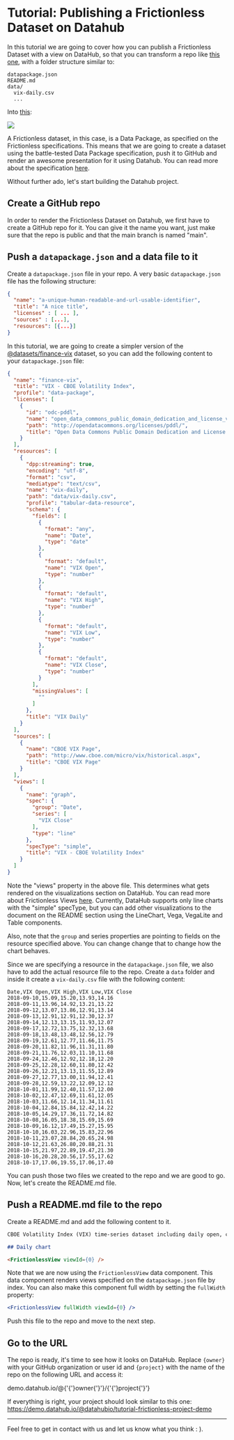 # Tutorial: Publishing a Frictionless Dataset on Datahub

In this tutorial we are going to cover how you can publish a Frictionless Dataset with a view on DataHub, so that you can transform a repo like [this one](https://github.com/datahubio/tutorial-frictionless-project-demo), with a folder structure similar to:

```bash=
datapackage.json
README.md
data/
  vix-daily.csv
  ...
```

Into [this](https://demo.datahub.io/@datahubio/tutorial-frictionless-project-demo):

![](https://i.imgur.com/J0acu3H.png)


A Frictionless dataset, in this case, is a Data Package, as specified on the Frictionless specifications. This means that we are going to create a dataset using the battle-tested Data Package specification, push it to GitHub and render an awesome presentation for it using Datahub. You can read more about the specification [here](https://specs.frictionlessdata.io/guides/data-package/).

Without further ado, let's start building the Datahub project.

## Create a GitHub repo

In order to render the Frictionless Dataset on Datahub, we first have to create a GitHub repo for it. You can give it the name you want, just make sure that the repo is public and that the main branch is named "main".

## Push a `datapackage.json` and a data file to it

Create a `datapackage.json` file in your repo. A very basic `datapackage.json` file has the following structure:

```json
{
  "name": "a-unique-human-readable-and-url-usable-identifier",
  "title": "A nice title",
  "licenses" : [ ... ],
  "sources" : [...],
  "resources": [{...}]
}

```

In this tutorial, we are going to create a simpler version of the [@datasets/finance-vix](https://github.com/datasets/finance-vix/) dataset, so you can add the following content to your `datapackage.json` file:

```json
{
  "name": "finance-vix",
  "title": "VIX - CBOE Volatility Index",
  "profile": "data-package",
  "licenses": [
    {
      "id": "odc-pddl",
      "name": "open_data_commons_public_domain_dedication_and_license_v1.0",
      "path": "http://opendatacommons.org/licenses/pddl/",
      "title": "Open Data Commons Public Domain Dedication and License v1.0"
    }
  ],
  "resources": [
    {
      "dpp:streaming": true,
      "encoding": "utf-8",
      "format": "csv",
      "mediatype": "text/csv",
      "name": "vix-daily",
      "path": "data/vix-daily.csv",
      "profile": "tabular-data-resource",
      "schema": {
        "fields": [
          {
            "format": "any",
            "name": "Date",
            "type": "date"
          },
          {
            "format": "default",
            "name": "VIX Open",
            "type": "number"
          },
          {
            "format": "default",
            "name": "VIX High",
            "type": "number"
          },
          {
            "format": "default",
            "name": "VIX Low",
            "type": "number"
          },
          {
            "format": "default",
            "name": "VIX Close",
            "type": "number"
          }
        ],
        "missingValues": [
          ""
        ]
      },
      "title": "VIX Daily"
    }
  ],
  "sources": [
    {
      "name": "CBOE VIX Page",
      "path": "http://www.cboe.com/micro/vix/historical.aspx",
      "title": "CBOE VIX Page"
    }
  ],
  "views": [
    {
      "name": "graph",
      "spec": {
        "group": "Date",
        "series": [
          "VIX Close"
        ],
        "type": "line"
      },
      "specType": "simple",
      "title": "VIX - CBOE Volatility Index"
    }
  ]
}
```

Note the "views" property in the above file. This determines what gets rendered on the visualizations section on DataHub. You can read more about Frictionless Views [here](https://specs.frictionlessdata.io/views/#specification). Currently, DataHub supports only line charts with the "simple" specType, but you can add other visualizations to the document on the README section using the LineChart, Vega, VegaLite and Table components.

Also, note that the `group` and series properties are pointing to fields on the resource specified above. You can change change that to change how the chart behaves.

Since we are specifying a resource in the `datapackage.json` file, we also have to add the actual resource file to the repo. Create a `data` folder and inside it create a `vix-daily.csv` file with the following content:

```csv
Date,VIX Open,VIX High,VIX Low,VIX Close
2018-09-10,15.09,15.20,13.93,14.16
2018-09-11,13.96,14.92,13.21,13.22
2018-09-12,13.07,13.86,12.91,13.14
2018-09-13,12.91,12.91,12.30,12.37
2018-09-14,12.13,13.15,11.93,12.07
2018-09-17,12.72,13.75,12.32,13.68
2018-09-18,13.48,13.48,12.56,12.79
2018-09-19,12.61,12.77,11.66,11.75
2018-09-20,11.82,11.96,11.31,11.80
2018-09-21,11.76,12.03,11.10,11.68
2018-09-24,12.46,12.92,12.18,12.20
2018-09-25,12.28,12.60,11.80,12.42
2018-09-26,12.21,13.13,11.55,12.89
2018-09-27,12.77,13.00,11.94,12.41
2018-09-28,12.59,13.22,12.09,12.12
2018-10-01,11.99,12.40,11.57,12.00
2018-10-02,12.47,12.69,11.61,12.05
2018-10-03,11.66,12.14,11.34,11.61
2018-10-04,12.84,15.84,12.42,14.22
2018-10-05,14.29,17.36,11.72,14.82
2018-10-08,16.05,18.38,15.69,15.69
2018-10-09,16.12,17.49,15.27,15.95
2018-10-10,16.03,22.96,15.83,22.96
2018-10-11,23.07,28.84,20.65,24.98
2018-10-12,21.63,26.80,20.88,21.31
2018-10-15,21.97,22.89,19.47,21.30
2018-10-16,20.28,20.56,17.55,17.62
2018-10-17,17.06,19.55,17.06,17.40
```

You can push those two files we created to the repo and we are good to go. Now, let's create the README.md file.

## Push a README.md file to the repo

Create a README.md and add the following content to it.

```markdown 
CBOE Volatility Index (VIX) time-series dataset including daily open, close, high and low. The CBOE Volatility Index (VIX) is a key measure of market expectations of near-term volatility conveyed by S&P 500 stock index option prices introduced in 1993.

## Daily chart

<FrictionlessView viewId={0} />

```

Note that we are now using the `FrictionlessView` data component. This data component renders views specified on the `datapackage.json` file by index. You can also make this component full width by setting the `fullWidth` property:

```jsx
<FrictionlessView fullWidth viewId={0} />
```

Push this file to the repo and move to the next step.

## Go to the URL

The repo is ready, it's time to see how it looks on DataHub. Replace `{owner}` with your GitHub organization or user id and `{project}` with the name of the repo on the following URL and access it:

demo.datahub.io/@{'{'}owner{'}'}/{'{'}project{'}'}

If everything is right, your project should look similar to this one: https://demo.datahub.io/@datahubio/tutorial-frictionless-project-demo

___

Feel free to get in contact with us and let us know what you think : ).
